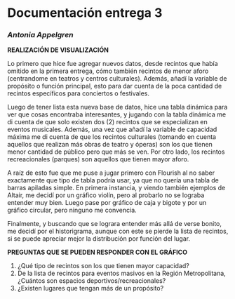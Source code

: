 # Documentación entrega 3

### *Antonia Appelgren*




**REALIZACIÓN DE VISUALIZACIÓN**

Lo primero que hice fue agregar nuevos datos, desde recintos que había omitido en la primera entrega, cómo también recintos de menor aforo (centrandome en teatros y centros culturales). Además, añadí la variable de propósito o función principal, esto para dar cuenta de la poca cantidad de recintos específicos para conciertos o festivales.

Luego de tener lista esta nueva base de datos, hice una tabla dinámica para ver que cosas encontraba interesantes, y jugando con la tabla dinámica me di cuenta de que solo existen dos (2) recintos que se especializan en eventos musicales. Además, una vez que añadí la variable de capacidad máxima me di cuenta de que los recintos culturales (tomando en cuenta aquellos que realizan más obras de teatro y óperas) son los que tienen menor cantidad de público pero que más se ven. Por otro lado, los recintos recreacionales (parques) son aquellos que tienen mayor aforo. 

A raíz de esto fue que me puse a jugar primero con Flourish al no saber exactamente que tipo de tabla podría usar, ya que no quería una tabla de barras apiladas simple. En primera instancia, y viendo también ejemplos de Altair, me decidí por un gráfico violín, pero al probarlo no se lograba entender muy bien. Luego pase por gráfico de caja y bigote y por un gráfico circular, pero ninguno me convencia. 

Finalmente, y buscando que se lograra entender más allá de verse bonito, me decidí por el historigrama, aunque con este se pierde la lista de recintos, si se puede apreciar mejor la distribución por función del lugar. 


**PREGUNTAS QUE SE PUEDEN RESPONDER CON EL GRÁFICO**

1. ¿Qué tipo de recintos son los que tienen mayor capacidad?
2. De la lista de recintos para eventos masivos en la Región Metropolitana, ¿Cuántos son espacios deportivos/recreacionales?
3. ¿Existen lugares que tengan más de un propósito?